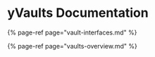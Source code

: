 # yVaults Documentation

{% page-ref page="vault-interfaces.md" %}

{% page-ref page="vaults-overview.md" %}
